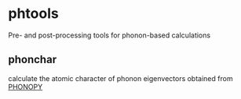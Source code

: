 # phtools
Pre- and post-processing tools for phonon-based calculations

## phonchar
  calculate the atomic character of phonon eigenvectors obtained from [PHONOPY](https://phonopy.github.io/phonopy)
